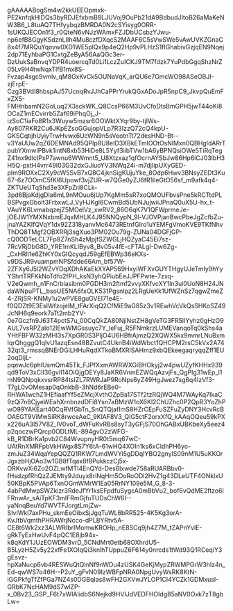 gAAAAABogSm4w2kkUEEOpmxk-PE2knfqkHIDQs3byRDJEfxbmB8LJUVoj9OuPb21dA9BdbudJItoB26aMaKeNW3B6_L8tuAQ7THfyybqzBMRDA0N2cSYisyg0ORR-1sUKQJECOn1f3_r0QteN6vNJzWAmxFZJDbUCsbzYJwu-np6efB8GgyKSdznLIIh4Mu8czfDXqcS2MAAF6C5sVwSWe5vAwUVKZGnaC8x4f7MRQuYqovw0XD1WE5plQx9p4eQ2Hp9vPLHzS1fIGhabivGzjqEN9Nqej2dp71EyhbaPG1CxtgZeByA56AaQGc3er-DzUukSaBnvqYDPR4uoercqTd0Li1LczZuICKJ9TM7fdzk7YuPdbGgqShzNrZ05Lv9H4twNqxTlfB1mx8S-Fvzap4sgc9vmlv_qM8GxKvCk5OUNaVqK_arQU6e7GmcWO98ASeOBJI-zjErpE-Czg3BVdI8hbspAJ57UcnqRvJJhCaPPrYrukQGxADoJpR5npC9_JkvpQuEmFxZX5-FMHnbamN2GoLuq2X3sckWK_Q8CcsP66M3UvCfoDtsBmGPH5jwT44oKi8OCaZ1mECvirrb5Zaf69iPhqOj_J-izSoC1iaFo8R1x3Wuyw5mzsr6OOWktXYqr9by-tjlWs-Ay807RKR2Cu6JKpEZsoGGujopVLp7R3IzzQ72cQ4kpU-GKSCqtijhUyiyTrwHvwx6UcWN9n5sVeotnTt72desHND-Bt--v3YaUUw2qZ6DEMNAd95QPlp8U8eID3XBkETmlOOtOsNlMxn0QBHgIdARrTpubYXmwIPBvk1intN8xb53HiDe8L5Yyf3iibTVw1bA6yBPNQsiOWe5TiRqTegZ41nx9dlcIPxP7awnu6WWmnt5_U8Xtzxaz1qfOcrnAYSbJw86Hp6iCJ03lbH3H5Q-pxtH4vrr49I03G32dxGJiuoYV3NWq24i-m7djIipUXyGED-pIm9ROXxC2Xy9cW5SvB7xQ8C4jknSigKUjuYke_8Odp6Hwv3BNsyZEDt3Ku67-6z7OOmC5fKl6Upowf3vjZUR-w7QGe0yZJ6fR1ileGtO56sf_m9afk4q4-ZKTUeUTqShd3e3XFpZri8CLk-3pd6BjaKdjgDla6mL9nMOuu6jUp7KgMm5sR7xoQMOUFbvsPne5kRCTtdPLBSPvgxGbolt3FrbxwLJ_VyHJKgI6CwmBd5UbNJujwiiJPnaQ0uX5U-hx_t-VAuYK6LvmabqzejZ5MOelVz_xwRV2_86O6qK7V1QFWprmeJe-jOEJW1YMXNxbmEJqxMHLK4J95NNQypN_9l-VJOVPjanBwcPbeJgZcfbZu-jnaYAZKIfQVqY1dx92Z318yanvMc6473REtnfGIro1uYEMFgVmoKVE9TKfNhvThDQ8TMgf2OBXRRj3sgXuo3PM02Ou79g-ZUNa04DGFjGP-cQ0ODTeLCL7Fp8Z7nSh4zMpjfSZWGLjHQZyaC45Ei7sz-7RcVRjDbG8D_YRE1mKLIByv8_Bv05v4fE-cFTALgI-Dw6Zg-_CxHRll1e6ZhKY0xGIQcyqdJ59gEfEBWp36eKXs-v9DSJR9vuampmNPSfdde66Am_bf57W-2ZFXy6J5l2WZvYDqXDhAKaEkXYAP569HxyiWFXvGUYTHgyUJeTmIy9hYyYShrtTRFKkNoTdfo2fPH_ksN3yhQPiubEeJJPFPwte-7zxq-V2eQwmh_n1FnCrbiasibm0PGDH3m2ftmf2vvyXKfvcXY1In3ui0UoN8H24JNdaWNpuPTL_bsoUE5NA6fxOLK531PgsnIpz2LRgUeKk1UfWZnSz7qgwZmeZ4-ZRjSR-KNMy1u2wPVE8guGVEI71e4E-f0QDZt9E3EsIWfzojelM_tFArXiqQ2CfMiE9aG85z3v1REwhVcVkQsSHKoSZ49JcNH6q9eork7aTt2mb2YV-0e7Gczfn9J63T4pctS7u_00CqQkZA80NjiNstZH8gVeTG3FR5IIYyhz0gHzO9AUL7vsRPZaIo12lEwWMGssuyc7Y_leFuj_R5FNmkrzLUMEVanqoTq0kShs4aYHtFBFW32zMHI3s7XpGR0S3PIjO4U6HBfrAjmzQ2XQWX5kx9mmrLNuBxmIqrQhgggQ1qlvU1azqEsn48BZvutC4UknB4iWdWbct1QHCPM2rsC5kVx2A7432qt3_rmssqBNErDGiLHHuRqdXTkoBMXRISAHmz9xbQEkeegaqryqqZff1EU2oqDijL-pqewJc6phlUsmQm45Tk_FJPfXxmAWRWXGiBHOkyj2w4pwUZyfKHHx939qd9ToV3xCII36gvII14OiQjgOEYy8JaKR6VnmEZWQqAzvjFs_QgPlg31wEp_l1mN9QNpqkxvsrRP84tsIZL7RWRJaP9RoNps6yZ49HgJwez7sg6q4IzVf3-T7gL0vOMesap0qOnkbB-3hNd6rEBe0-RHWA1wchZ1HEfiaafYf5eZMcjXvthOZpBa17STf2tzRQjWQ4M7WAyKq7IkaC9zQi7n8CjyeWEahXrnbnzdDFi8Ysn7aBMzW1oX6Kl2ChUZhc0P2QpR3YoZhPwO99YAKEart40CqRVfGbTn_SnQTQjafImS8HZrCEpFuSZFuZyDNY3HcvRcBOAEGT9ViMwSiRK8rwceAeC_9KlAF8V3_QIG5ctF2orxXfQ_kAAqOQeu59kPXx226uA3I57V82_IV0voT_dWFuKvRBs8syT3yGFjS70OhGABxUBKbeXy5eez4p2qoczwPQrcp0ODLtML-894gvO2zWFG-kB_R1DBrKa1pvb2C84WvupnyHR0t5mq67wC-UAtRnXMRFpbVkHWgx8S7Y6tA-61wHQ4XOIn1ks6xCldhPH6yo-zmJuZ34WqaYepQQZQ1RKW7LmdWVYi5gDDqIYBO2gnylS09nM1U5uKKOrJgxzbHjOAo3w1GB8fTqax8f8PukkczCj5x-ORKvwXi6Zo2OZLwfMTI4EnQYd-Des6Ixwde758aRUARBbv0-fHsdzpfRhQzZJEMty9Jduyx8riNqHm5OoRoODl2HvZ1g43DLeUTF4ONklxU50KBpK5PVAp6TxnOGmWMrW1Ea05RrNY109e5M_G_8-3-4abPdMwpSWZkizr3RdeJfYr1ksEFpdfuSygcA0mBbVu2_bof6vQdME2ftzo6IFRnwAr_sAiTpKF3mIFRmGjfuTUDsChW6I--yaNnqBeuYd7WVTFJorgtLmjZw-SIvIWkl7axPHu_skmEeOibxSjJgqTuWL6bRR525-4K5Kg3orA-KvJtbVqmthPHRAWrjNcco-dPLBYRtv5A-CE8t6Wk2xz3ALWRIbrIMomwKROHp_nE8SCq9jh4Z7M_tZAPnYvlE-gRkTyExHwUvF4pQC1E8jb94x-k8qKdY1JUzEOWDM3vrD_5CNdMrt0etb68OXhrdU5-B5LyzH5Zv5y22xfFe1XOIqQi3knlhTUppuZ6F614y0nrcds1tWd93Q1RCeqiY3gEsvz-hpXaNucp6vb4RESWuQtQlnNf9nWDu4zUSK4GeKjMypZRWMPGrW3hIz4n_Ed-qwWS7o46H--P2uY_gFvN09IzWBFpNRA0NpgUvyWsRK8KtN-lGGPkfgTfZfPGa7NZ4s0DGBqIas8wFH2GXVwJYLOP1Cl4YCZk1GDMxusI-GRbK7NcHAM9dS7wlZP-x_0Bv23_GSP_F6t7xWlAIidbS6Nejkd9HVIJdVEDFHOIdg85aNV0Oxk7zT8gbLw=
